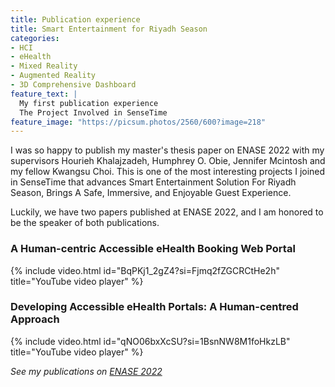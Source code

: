 ```yaml
---
title: Publication experience
title: Smart Entertainment for Riyadh Season
categories:
- HCI
- eHealth
- Mixed Reality
- Augmented Reality
- 3D Comprehensive Dashboard
feature_text: |
  My first publication experience
  The Project Involved in SenseTime
feature_image: "https://picsum.photos/2560/600?image=218"
---
```


I was so happy to publish my master's thesis paper on ENASE 2022 with my supervisors Hourieh Khalajzadeh, Humphrey O. Obie, Jennifer Mcintosh and my fellow Kwangsu Choi.
This is one of the most interesting projects I joined in SenseTime that advances Smart Entertainment Solution For Riyadh Season, Brings A Safe, Immersive, and Enjoyable Guest Experience.

<!-- more -->

Luckily, we have two papers published at ENASE 2022, and I am honored to be the speaker of both publications.

### A Human-centric Accessible eHealth Booking Web Portal
{% include video.html id="BqPKj1_2gZ4?si=Fjmq2fZGCRCtHe2h" title="YouTube video player" %}

<!-- more -->

### Developing Accessible eHealth Portals: A Human-centred Approach
{% include video.html id="qNO06bxXcSU?si=1BsnNW8M1foHkzLB" title="YouTube video player" %}



_See my publications on [ENASE 2022]([https://www.insticc.org/node/TechnicalProgram/enase/2022/personDetails/c7e1ad12-ab70-4059-8b7b-a77e3ffdbf07])_
